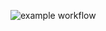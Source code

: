 ![example workflow](https://github.com/kris7ian/pdbacktester/actions/workflows/python-app.yml/badge.svg)

